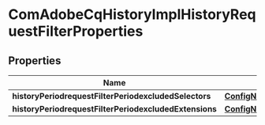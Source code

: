 
# ComAdobeCqHistoryImplHistoryRequestFilterProperties

## Properties
Name | Type | Description | Notes
------------ | ------------- | ------------- | -------------
**historyPeriodrequestFilterPeriodexcludedSelectors** | [**ConfigNodePropertyArray**](ConfigNodePropertyArray.md) |  |  [optional]
**historyPeriodrequestFilterPeriodexcludedExtensions** | [**ConfigNodePropertyArray**](ConfigNodePropertyArray.md) |  |  [optional]




